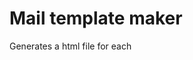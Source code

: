 Mail template maker
==========

Generates a html file for each <template> id found in the main html file. Also inlines all CSS. View `templates/example.html`

`
node build example
`

Will write all output files in `output/example/*.html`.